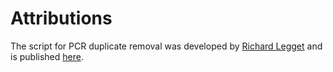 # Attributions

The script for PCR duplicate removal was developed by [Richard Legget](https://github.com/richardmleggett) and is published [here](https://github.com/richardmleggett/scripts/blob/master/remove_pcr_duplicates.pl).
